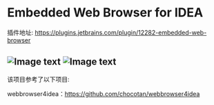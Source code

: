 # Embedded Web Browser for IDEA

插件地址: https://plugins.jetbrains.com/plugin/12282-embedded-web-browser

![Image text](https://raw.githubusercontent.com/starxg/webbrowserforidea/master/images/1.png)
![Image text](https://raw.githubusercontent.com/starxg/webbrowserforidea/master/images/2.png)
---
该项目参考了以下项目:

webbrowser4idea：https://github.com/chocotan/webbrowser4idea
